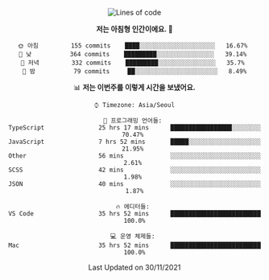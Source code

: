 <div align='center'>
 
<!--START_SECTION:waka-->
![Lines of code](https://img.shields.io/badge/%EC%A0%80%EB%8A%94%20%EC%97%AC%ED%83%9C%EA%B9%8C%EC%A7%80%20-63292%20%EC%A4%84%EC%9D%98%20%EC%BD%94%EB%93%9C%EB%A5%BC%20%EC%9E%91%EC%84%B1%ED%96%88%EC%96%B4%EC%9A%94.-blue)

**저는 아침형 인간이에요. 🐤** 

```text
🌞 아침         155 commits    ████░░░░░░░░░░░░░░░░░░░░░   16.67% 
🌆 낮　         364 commits    █████████░░░░░░░░░░░░░░░░   39.14% 
🌃 저녁         332 commits    █████████░░░░░░░░░░░░░░░░   35.7% 
🌙 밤　         79 commits     ██░░░░░░░░░░░░░░░░░░░░░░░   8.49%

```


📊 **저는 이번주를 이렇게 시간을 보냈어요.** 

```text
⌚︎ Timezone: Asia/Seoul

💬 프로그래밍 언어들: 
TypeScript               25 hrs 17 mins      █████████████████░░░░░░░░   70.47% 
JavaScript               7 hrs 52 mins       █████░░░░░░░░░░░░░░░░░░░░   21.95% 
Other                    56 mins             ░░░░░░░░░░░░░░░░░░░░░░░░░   2.61% 
SCSS                     42 mins             ░░░░░░░░░░░░░░░░░░░░░░░░░   1.98% 
JSON                     40 mins             ░░░░░░░░░░░░░░░░░░░░░░░░░   1.87%

🔥 에디터들: 
VS Code                  35 hrs 52 mins      █████████████████████████   100.0%

💻 운영 체제들: 
Mac                      35 hrs 52 mins      █████████████████████████   100.0%

```


 Last Updated on 30/11/2021
<!--END_SECTION:waka-->
 </div>
<!---
Emewjin/Emewjin is a ✨ special ✨ repository because its `README.md` (this file) appears on your GitHub profile.
You can click the Preview link to take a look at your changes.
--->

